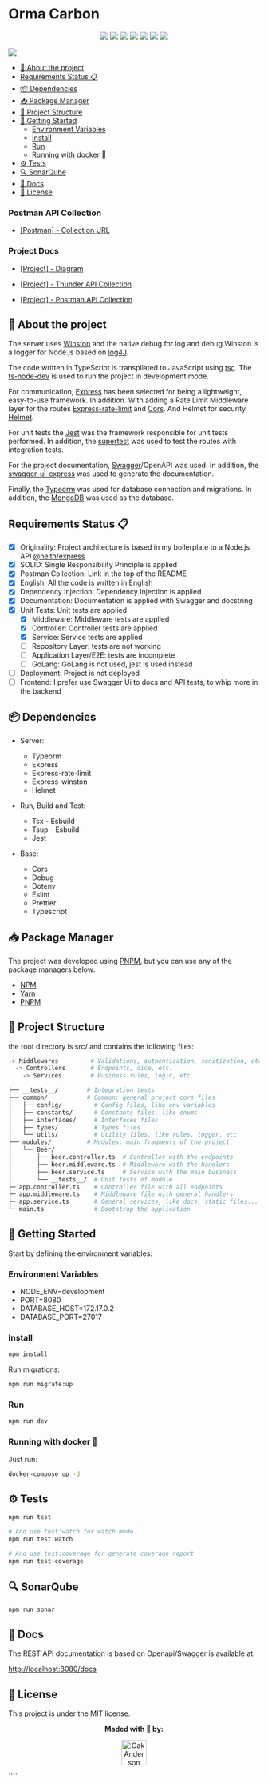 <h1>Orma Carbon</h1>

<p align="center">
  <img src="https://img.shields.io/badge/express.js-%23404d59.svg?style=for-the-badge&logo=express&logoColor=%2361DAFB"/>
  <img src="https://img.shields.io/badge/TypeORM-a-000000?style=for-the-badge"/>
  <img src="https://img.shields.io/badge/MongoDB-4EA94B?style=for-the-badge&logo=mongodb&logoColor=white"/>
  <img src="https://img.shields.io/badge/Jest-C21325?style=for-the-badge&logo=jest&logoColor=white"/>
  <img src="https://img.shields.io/badge/Docker-2CA5E0?style=for-the-badge&logo=docker&logoColor=white"/>
  <img src="https://img.shields.io/badge/TypeScript-007ACC?style=for-the-badge&logo=typescript&logoColor=white"/>
  <img src="https://img.shields.io/badge/Node.js-339933?style=for-the-badge&logo=nodedotjs&logoColor=white"/>
</p>

![](https://i.imgur.com/hrbLQbw.png)

- [📑 About the project](#-about-the-project)
- [Requirements Status 📋](#requirements-status-)
- [📦 Dependencies](#-dependencies)
- [📥 Package Manager](#-package-manager)
- [📂 Project Structure](#-project-structure)
- [🚀 Getting Started](#-getting-started)
  - [Environment Variables](#environment-variables)
  - [Install](#install)
  - [Run](#run)
  - [Running with docker 🐋](#running-with-docker-)
- [⚙ Tests](#-tests)
- [🔍 SonarQube](#-sonarqube)
- [📖 Docs](#-docs)
- [📝 License](#-license)

<h3>Postman API Collection</h3>

- [[Postman] - Collection URL](https://www.postman.com/zaujulio/workspace/orma-carbon/collection/24892984-f1c5797f-2c44-4734-b936-1ca8c6fd656e?action=share&creator=24892984)

<h3>Project Docs</h3>

- [[Project] - Diagram](./DOCS/diagram.png)

- [[Project] - Thunder API Collection](./DOCS/thunder-collection_orma-carbon.json)

- [[Project] - Postman API Collection](./DOCS/orma-carbon.postman_collection.json)

## 📑 About the project

The server uses [Winston](https://github.com/winstonjs/winston) and the native debug for log and debug.Winston is a logger for Node.js based on [log4J](https://logging.apache.org/log4J/2.x/).

The code written in TypeScript is transpilated to JavaScript using [tsc](https://www.typescriptlang.org/docs/handbook/compiler-options.html). The [ts-node-dev](https://github.com/wclr/ts-node-dev) is used to run the project in development mode.

For communication, [Express](https://expressjs.com/en-br/) has been selected for being a lightweight, easy-to-use framework. In addition. With adding a Rate Limit Middleware layer for the routes [Express-rate-limit](https://github.com/express-limit/express-limit) and [Cors](https://github.com/expressjs/cors). And Helmet for security [Helmet](https://helmetjs.github.io/).

For unit tests the [Jest](https://jestjs.io/) was the framework responsible for unit tests performed. In addition, the [supertest](https://github.com/ladjs/supertest) was used to test the routes with integration tests.

For the project documentation, [Swagger](https://swagger.io/)/OpenAPI was used. In addition, the [swagger-ui-express](https://www.npmjs.com/package/swagger-ui-express) was used to generate the documentation.

Finally, the [Typeorm](https://typeorm.io/#/) was used for database connection and migrations. In addition, the [MongoDB](https://www.mongodb.com/) was used as the database.

## Requirements Status 📋

- [x] Originality: Project architecture is based in my boilerplate to a Node.js API [@neith/express](https://github.com/ZauJulio/neith-express)
- [x] SOLID: Single Responsibility Principle is applied
- [x] Postman Collection: Link in the top of the README
- [x] English: All the code is written in English
- [x] Dependency Injection: Dependency Injection is applied
- [x] Documentation: Documentation is applied with Swagger and docstring
- [x] Unit Tests: Unit tests are applied
  - [x] Middleware: Middleware tests are applied
  - [x] Controller: Controller tests are applied
  - [x] Service: Service tests are applied
  - [ ] Repository Layer: tests are not working
  - [ ] Application Layer/E2E: tests are incomplete
  - [ ] GoLang: GoLang is not used, jest is used instead
- [ ] Deployment: Project is not deployed
- [ ] Frontend: I prefer use Swagger Ui to docs and API tests, to whip more in the backend

## 📦 Dependencies

- Server:

  - Typeorm
  - Express
  - Express-rate-limit
  - Express-winston
  - Helmet

- Run, Build and Test:

  - Tsx - Esbuild
  - Tsup - Esbuild
  - Jest

- Base:
  - Cors
  - Debug
  - Dotenv
  - Eslint
  - Prettier
  - Typescript

## 📥 Package Manager

The project was developed using [PNPM](https://pnpm.io/), but you can use any of the package managers below:

- [NPM](https://www.npmjs.com/)
- [Yarn](https://yarnpkg.com/)
- [PNPM](https://pnpm.io/)

## 📂 Project Structure

the root directory is src/ and contains the following files:

```bash
-> Middlewares         # Validations, authentication, sanitization, etc.
  -> Controllers       # Endpoints, dice, etc.
    -> Services        # Business rules, logic, etc.
```

```bash
├── __tests__/        # Integration tests
├── common/           # Common: general project core files
│   ├── config/         # Config files, like env variables
│   ├── constants/      # Constants files, like enums
│   ├── interfaces/     # Interfaces files
│   ├── types/          # Types files
│   └── utils/          # Utility files, like rules, logger, etc
├── modules/          # Modules: main fragments of the project
│   └── Beer/
│       ├── beer.controller.ts  # Controller with the endpoints
│       ├── beer.middleware.ts  # Middleware with the handlers
│       ├── beer.service.ts     # Service with the main business
│       └── __tests__/  # Unit tests of module
├─ app.controller.ts    # Controller file with all endpoints
├─ app.middleware.ts    # Middleware file with general handlers
├─ app.service.ts       # General services, like docs, static files...
└─ main.ts              # Bootstrap the application
```

## 🚀 Getting Started

Start by defining the environment variables:

### Environment Variables

- NODE_ENV=development
- PORT=8080
- DATABASE_HOST=172.17.0.2
- DATABASE_PORT=27017

### Install

```bash
npm install
```

Run migrations:

```bash
npm run migrate:up
```

### Run

```bash
npm run dev
```

### Running with docker 🐋

Just run:

```bash
docker-compose up -d
```

## ⚙ Tests

```bash
npm run test

# And use test:watch for watch mode
npm run test:watch

# And use test:coverage for generate coverage report
npm run test:coverage
```

## 🔍 SonarQube

```bash
npm run sonar
```

## 📖 Docs

The REST API documentation is based on Openapi/Swagger is available at:

[http://localhost:8080/docs](http://localhost:8080/docs)

## 📝 License

This project is under the MIT license.

<p align="center">
  <strong> Maded with 💜 by: </strong>
  <p align="center">
    <a href="https://github.com/ZauJulio">
      <img src="https://github.com/ZauJulio.png" width="50" height="50" alt="OakAnderson" />
    </a>
  </p>
</p>
````
